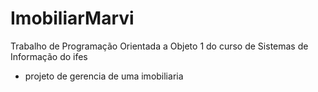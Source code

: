# ImobiliarMarvi
Trabalho de Programação Orientada a Objeto 1 do curso de Sistemas de Informação do ifes
- projeto de gerencia de uma imobiliaria
